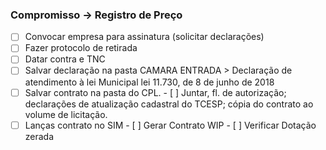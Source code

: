 ### Compromisso -> Registro de Preço
- [ ] Convocar empresa para assinatura (solicitar declarações)
- [ ] Fazer protocolo de retirada
- [ ] Datar contra e TNC
- [ ] Salvar declaração na pasta CAMARA ENTRADA
      > Declaração de atendimento à lei Municipal lei 11.730, de 8 de junho de 2018
- [ ] Salvar contrato na pasta do CPL.
      - [ ] Juntar, fl. de autorização; declarações de atualização cadastral do TCESP; cópia do contrato ao volume de licitação.
- [ ] Lanças contrato no SIM
      - [ ] Gerar Contrato WIP
      - [ ] Verificar Dotação zerada
